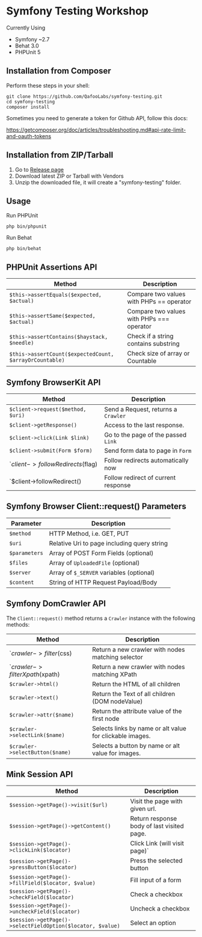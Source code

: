 Symfony Testing Workshop
========================

Currently Using

- Symfony ~2.7
- Behat 3.0
- PHPUnit 5

Installation from Composer
--------------------------

Perform these steps in your shell:

    git clone https://github.com/QafooLabs/symfony-testing.git
    cd symfony-testing
    composer install

Sometimes you need to generate a token for Github API, follow this docs:

https://getcomposer.org/doc/articles/troubleshooting.md#api-rate-limit-and-oauth-tokens

Installation from ZIP/Tarball
-----------------------------

1. Go to [Release page](https://github.com/QafooLabs/symfony-testing)
2. Download latest ZIP or Tarball with Vendors
3. Unzip the downloaded file, it will create a "symfony-testing" folder.

Usage
-----

Run PHPUnit

    php bin/phpunit

Run Behat

    php bin/behat

PHPUnit Assertions API
----------------------

| Method                                                      | Description                              |
|-------------------------------------------------------------|------------------------------------------|
| `$this->assertEquals($expected, $actual)`                   | Compare two values with PHPs == operator |
| `$this->assertSame($expected, $actual)`                     | Compare two values with PHPs === operator|
| `$this->assertContains($haystack, $needle)`                 | Check if a string contains substring     |
| `$this->assertCount($expectedCount, $arrayOrCountable)`     | Check size of array or Countable         |

Symfony BrowserKit API
----------------------

| Method                            | Description                           |
|-----------------------------------|---------------------------------------|
| `$client->request($method, $uri)` | Send a Request, returns a `Crawler`   |
| `$client->getResponse()`          | Access to the last response.          |
| `$client->click(Link $link)`      | Go to the page of the passed `Link`   |
| `$client->submit(Form $form)`     | Send form data to page in `Form`      |
| `$client->followRedirects($flag)  | Follow redirects automatically now    |
| `$client->followRedirect()        | Follow redirect of current response   |

Symfony Browser Client::request() Parameters
--------------------------------------------

| Parameter             | Description                                   |
|-----------------------|-----------------------------------------------|
| `$method`             | HTTP Method, i.e. GET, PUT                    |
| `$uri`                | Relative Uri to page including query string   |
| `$parameters`         | Array of POST Form Fields (optional)          |
| `$files`              | Array of `UploadedFile` (optional)            |
| `$server`             | Array of `$_SERVER` variables (optional)      |
| `$content`            | String of HTTP Request Payload/Body           |

Symfony DomCrawler API
----------------------

The `Client::request()` method returns a `Crawler` instance with the following methods:

| Method                        | Description                                       |
|-------------------------------|---------------------------------------------------|
| `$crawler->filter($css)       | Return a new crawler with nodes matching selector |
| `$crawler->filterXpath($xpath)| Return a new crawler with nodes matching XPath    |
| `$crawler->html()`            | Return the HTML of all children                   |
| `$crawler->text()`            | Return the Text of all children (DOM nodeValue)   |
| `$crawler->attr($name)`       | Return the attribute value of the first node      |
| `$crawler->selectLink($name)`  | Selects links by name or alt value for clickable images. |
| `$crawler->selectButton($name)`| Selects a button by name or alt value for images. |

Mink Session API
----------------

| Method                                                      | Description                               |
|-------------------------------------------------------------|-------------------------------------------|
| `$session->getPage()->visit($url)`                          | Visit the page with given url.            |
| `$session->getPage()->getContent()`                         | Return response body of last visited page.|
| `$session->getPage()->clickLink($locator)`                  | Click Link (will visit page)`             |
| `$session->getPage()->pressButton($locator)`                | Press the selected button                 |
| `$session->getPage()->fillField($locator, $value)`          | Fill input of a form                      |
| `$session->getPage()->checkField($locator)`                 | Check a checkbox                          |
| `$session->getPage()->uncheckField($locator)`               | Uncheck a checkbox                        |
| `$session->getPage()->selectFieldOption($locator, $value)`  | Select an option                          |
